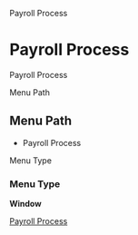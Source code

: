 
Payroll Process
# Payroll Process


Payroll Process

Menu Path
## Menu Path



- Payroll Process

Menu Type
### Menu Type

**Window**


[Payroll Process](../../window-payroll-process.md)